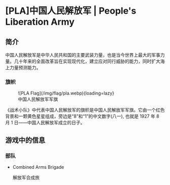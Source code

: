 # [PLA]中国人民解放军 | People's Liberation Army

## 简介

中国人民解放军是中华人民共和国的主要武装力量，也是当今世界上最大的军事力量。几十年来的全面改革旨在实现现代化，建立应对同行威胁的能力，同时扩大海上力量预测能力。

### 旗帜

<figure markdown>
  ![PLA Flag](/img/flag/pla.webp){loading=lazy}
  <figcaption>中国人民解放军军旗</figcaption>
</figure>

《战术小队》中代表中国人民解放军的旗帜是中国人民解放军军旗。它由一个红色背景和一颗黄色星星组成，旁边是“8”和“1”的中文数字(八一), 也就是 1927 年 8 月 1 日——中国人民解放军成立的日子。

## 游戏中的信息

### 部队

- Combined Arms Brigade

    解放军合成旅